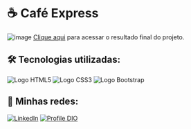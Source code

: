 # ☕ Café Express

![image](./src/imgs/print_project/final-project-capture-desktop.png)
[Clique aqui](https://vanderleyoliveira.github.io/coffee-express/) para acessar o resultado final do projeto.

## 🛠️ Tecnologias utilizadas:

![Logo HTML5](https://img.shields.io/badge/HTML5-E34F26?style=for-the-badge&logo=html5&logoColor=white)
![Logo CSS3](https://img.shields.io/badge/CSS3-1572B6?style=for-the-badge&logo=css3&logoColor=white)
![Logo Bootstrap](https://img.shields.io/badge/Bootstrap-754EAC?style=for-the-badge&logo=Bootstrap&logoColor=white)

## 📲 Minhas redes:

[![LinkedIn](https://img.shields.io/badge/LinkedIn-0077cc?style=for-the-badge&logo=linkedin&logoColor=white)](https://www.linkedin.com/in/vanderley-oliveira/)
[![Profile DIO](https://img.shields.io/badge/Meu%20Perfil%20na%20DIO-7d54af?style=for-the-badge&logo=linkedin&logoColor=white)](https://www.dio.me/users/vanderleyoliv21)
